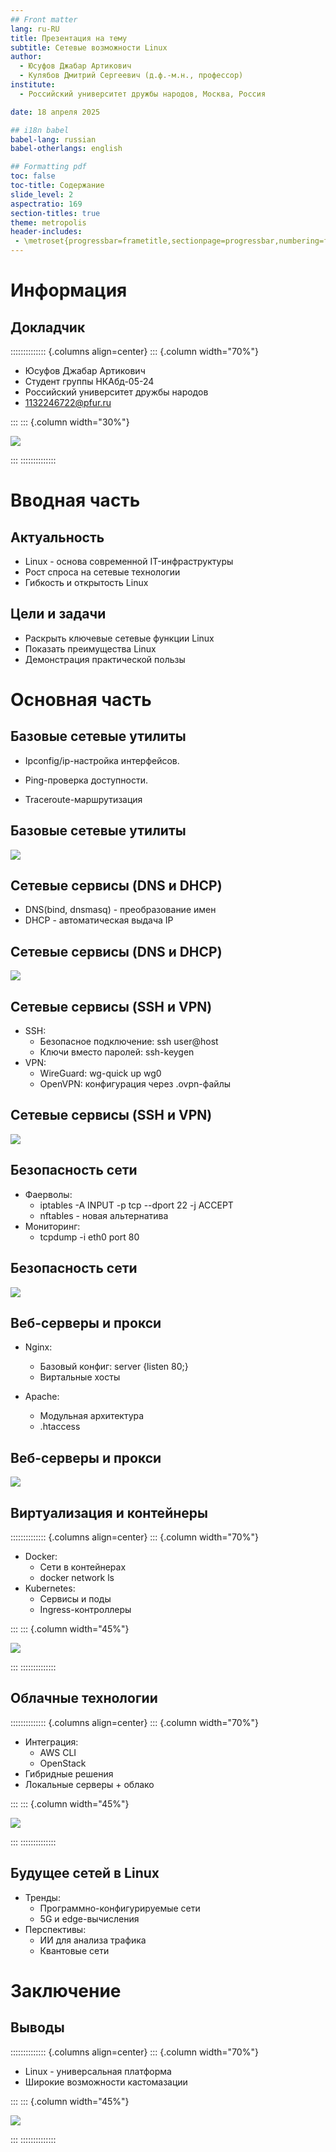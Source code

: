 ```yaml
---
## Front matter
lang: ru-RU
title: Презентация на тему
subtitle: Сетевые возможности Linux
author:
  - Юсуфов Джабар Артикович
  - Кулябов Дмитрий Сергеевич (д.ф.-м.н., профессор)
institute:
  - Российский университет дружбы народов, Москва, Россия

date: 18 апреля 2025

## i18n babel
babel-lang: russian
babel-otherlangs: english

## Formatting pdf
toc: false
toc-title: Содержание
slide_level: 2
aspectratio: 169
section-titles: true
theme: metropolis
header-includes:
 - \metroset{progressbar=frametitle,sectionpage=progressbar,numbering=fraction}
---
```


# Информация

## Докладчик

:::::::::::::: {.columns align=center}
::: {.column width="70%"}

  * Юсуфов Джабар Артикович
  * Студент группы НКАбд-05-24
  * Российский университет дружбы народов
  * [1132246722@pfur.ru](mailto:1132246722@pfur.ru)


:::
::: {.column width="30%"}

![](./image/usufov.jpg)

:::
::::::::::::::

# Вводная часть

## Актуальность

- Linux - основа современной IT-инфраструктуры
- Рост спроса на сетевые технологии
- Гибкость и открытость Linux

## Цели и задачи

- Раскрыть ключевые сетевые функции Linux
- Показать преимущества Linux
- Демонстрация практической пользы

# Основная часть

## Базовые сетевые утилиты

- Ipconfig/ip-настройка интерфейсов.<br> 

- Ping-проверка доступности.<br>  

- Traceroute-маршрутизация  

## Базовые сетевые утилиты
 
![](./image/1.jpg)

## Сетевые сервисы (DNS и DHCP)

- DNS(bind, dnsmasq) - преобразование имен
- DHCP - автоматическая выдача IP

## Сетевые сервисы (DNS и DHCP)

![](./image/2.jpg)

## Сетевые сервисы (SSH и VPN)

- SSH: 
   - Безопасное подключение: ssh user@host
   - Ключи вместо паролей: ssh-keygen
- VPN: 
   - WireGuard: wg-quick up wg0
   - OpenVPN: конфигурация через .ovpn-файлы

## Сетевые сервисы (SSH и VPN)

![](./image/3.jpg)

## Безопасность сети

- Фаерволы:
   - iptables -A INPUT -p tcp --dport 22 -j ACCEPT
   - nftables - новая альтернатива
- Мониторинг:
   - tcpdump -i eth0 port 80

## Безопасность сети

![](./image/4.jpg)

## Веб-серверы и прокси

- Nginx:
   - Базовый конфиг: server {listen 80;} 
   - Виртальные хосты

- Apache:
   - Модульная архитектура
   - .htaccess

## Веб-серверы и прокси

![](./image/5.jpg)

## Виртуализация и контейнеры

:::::::::::::: {.columns align=center}
::: {.column width="70%"}

- Docker:
   - Сети в контейнерах
   - docker network ls
- Kubernetes:
   - Сервисы и поды
   - Ingress-контроллеры
  

:::
::: {.column width="45%"}

![](image/6.jpg)

:::
::::::::::::::

## Облачные технологии

:::::::::::::: {.columns align=center}
::: {.column width="70%"}

- Интеграция:
   - AWS CLI
   - OpenStack
- Гибридные решения
- Локальные серверы + облако
  

:::
::: {.column width="45%"}

![](image/7.jpg)

:::
::::::::::::::

## Будущее сетей в Linux

- Тренды:
   - Программно-конфигурируемые сети
   - 5G и edge-вычисления
- Перспективы:
   - ИИ для анализа трафика
   - Квантовые сети

# Заключение

## Выводы

:::::::::::::: {.columns align=center}
::: {.column width="70%"}

  * Linux - универсальная платформа
  * Широкие возможности кастомазации

:::
::: {.column width="45%"}

![](image/9.jpg)

:::
::::::::::::::














    





















